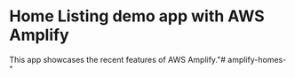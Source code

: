 # Home Listing demo app with AWS Amplify

This app showcases the recent features of AWS Amplify."# amplify-homes-" 
